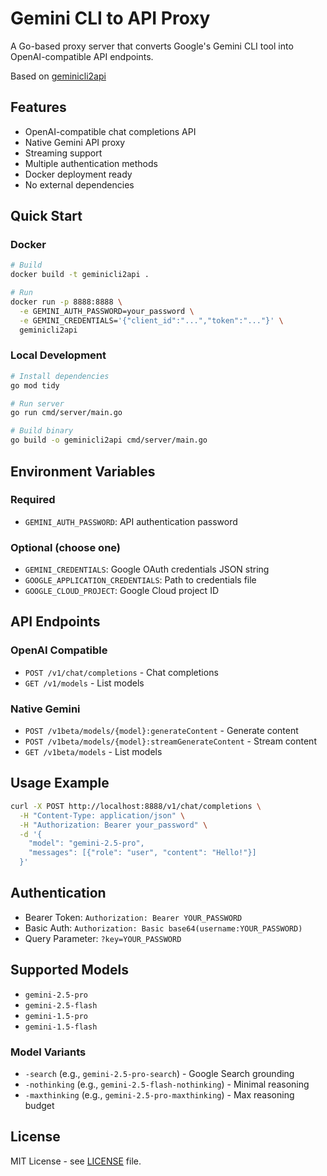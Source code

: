 # Gemini CLI to API Proxy

A Go-based proxy server that converts Google's Gemini CLI tool into OpenAI-compatible API endpoints.

Based on [geminicli2api](https://github.com/gzzhongqi/geminicli2api)

## Features

- OpenAI-compatible chat completions API
- Native Gemini API proxy
- Streaming support
- Multiple authentication methods
- Docker deployment ready
- No external dependencies

## Quick Start

### Docker

```bash
# Build
docker build -t geminicli2api .

# Run
docker run -p 8888:8888 \
  -e GEMINI_AUTH_PASSWORD=your_password \
  -e GEMINI_CREDENTIALS='{"client_id":"...","token":"..."}' \
  geminicli2api
```

### Local Development

```bash
# Install dependencies
go mod tidy

# Run server
go run cmd/server/main.go

# Build binary
go build -o geminicli2api cmd/server/main.go
```

## Environment Variables

### Required
- `GEMINI_AUTH_PASSWORD`: API authentication password

### Optional (choose one)
- `GEMINI_CREDENTIALS`: Google OAuth credentials JSON string
- `GOOGLE_APPLICATION_CREDENTIALS`: Path to credentials file
- `GOOGLE_CLOUD_PROJECT`: Google Cloud project ID

## API Endpoints

### OpenAI Compatible
- `POST /v1/chat/completions` - Chat completions
- `GET /v1/models` - List models

### Native Gemini
- `POST /v1beta/models/{model}:generateContent` - Generate content
- `POST /v1beta/models/{model}:streamGenerateContent` - Stream content
- `GET /v1beta/models` - List models

## Usage Example

```bash
curl -X POST http://localhost:8888/v1/chat/completions \
  -H "Content-Type: application/json" \
  -H "Authorization: Bearer your_password" \
  -d '{
    "model": "gemini-2.5-pro",
    "messages": [{"role": "user", "content": "Hello!"}]
  }'
```

## Authentication

- Bearer Token: `Authorization: Bearer YOUR_PASSWORD`
- Basic Auth: `Authorization: Basic base64(username:YOUR_PASSWORD)`
- Query Parameter: `?key=YOUR_PASSWORD`

## Supported Models

- `gemini-2.5-pro`
- `gemini-2.5-flash`
- `gemini-1.5-pro`
- `gemini-1.5-flash`

### Model Variants
- `-search` (e.g., `gemini-2.5-pro-search`) - Google Search grounding
- `-nothinking` (e.g., `gemini-2.5-flash-nothinking`) - Minimal reasoning
- `-maxthinking` (e.g., `gemini-2.5-pro-maxthinking`) - Max reasoning budget

## License

MIT License - see [LICENSE](LICENSE) file.